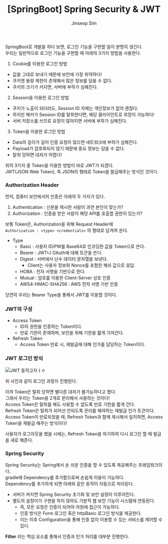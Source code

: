 ﻿---
layout: post
title: "[SpringBoot] Spring Security & JWT"
categories: Springboot
tags: [java]
author:
  - Jinseop Sim
toc: true
---
SpringBoot로 개발을 하다 보면, 로그인 기능을 구현할 일이 분명히 생긴다.  
우리는 일반적으로 로그인 기능을 구현할 때 아래의 3가지 방법을 사용한다.

1. Cookie를 이용한 로그인 방법
  - 값을 그대로 보내기 때문에 보안에 가장 취약하다!
  - 쿠키엔 용량 제한이 존재해서 많은 정보를 담을 수 없다.
  - 쿠키의 크기가 커지면, 서버에 부하가 심해진다.
2. Session을 이용한 로그인 방법
  - 쿠키가 노출이 되더라도, Session ID 자체는 개인정보가 없어 괜찮다.
  - 하지만 해커가 Session ID를 탈취한다면, 해당 클라이언트로 위장이 가능하다!
  - 서버 저장소를 쓰므로 요청이 많아지면 서버에 부하가 심해진다.
3. Token을 이용한 로그인 방법
  - Data의 길이가 길어 인증 요청이 많으면 네트워크에 부하가 심해진다.
  - Payload가 암호화되지 않기 때문에 중요 정보는 담을 수 없다.
  - 탈취 당하면 대처가 어렵다!

위의 3가지 중 Token을 이용한 방법이 바로 JWT가 되겠다.  
JWT(JSON Web Token), 즉 JSON의 형태로 Token을 발급해주는 방식인 것이다.  

### Authorization Header
먼저, 컴퓨터 보안에서의 인증은 아래의 두 가지가 있다.  

1. Authentication : 신분을 제시한 사람이 과연 본인이 맞는가?
2. Authorization : 인증을 받은 사람이 해당 API를 호출할 권한이 있는가?

보통 Token은, Authorization을 위해 Request Header에  
```Authorization : <type> <credentials>``` 의 형태로 담겨져 온다.  

- Type
  - Basic : 사용자 ID/PW를 Base64로 인코딩한 값을 Token으로 쓴다.
  - Bearer : JWT나 OAuth에 대해 토큰을 쓴다.
  - Digest : 서버에서 난수 데이터 문자열을 보낸다.
    - Client는 사용자 정보와 Nonce를 포함한 해쉬 값으로 응답.
  - HOBA : 전자 서명을 기반으로 한다.
  - Mutual : 암호를 이용한 Client-Server 상호 인증
  - AWS4-HMAC-SHA256 : AWS 전자 서명 기반 인증

당연히 우리는 Bearer Type을 통해서 JWT를 이용할 것이다.  

### JWT의 구성

- Access Token
  - ID의 권한을 인증하는 Token이다.
  - 만료 기한이 존재하며, 보안을 위해 기한을 짧게 가져간다.
- Refresh Token
  - Access Token 만료 시, 재발급에 대해 인가를 담당하는 Token이다.

### JWT 로그인 방식
![JWT 동작고자ㅓㅇ](https://user-images.githubusercontent.com/71700079/192800728-f7b1cb72-20f7-4235-87da-86a4850ded23.PNG)  

위 사진과 같이 로그인 과정이 진행된다.  

아까 Token은 탈취 당하면 별다른 대처가 불가능하다고 했다.  
그래서 우리는 Token을 2개로 분리해서 사용하는 것이다!  
Access Token은 탈취를 해도 사용할 수 없도록 만료 기한을 짧게 건다.  
Refresh Token은 탈취가 되어선 안되도록 관리를 해야하는 재발급 인가 토큰이다.  
Access Token이 만료되었을 때, Refresh Token과 함께 제시해서 일치하면, Access Token을 재발급 해주는 방식이다!  

사용자가 로그아웃을 했을 시에는, Refresh Token을 파기하여 다시 로그인 할 때 발급을 새로 해준다.

### Spring Security
Spring Security는 Spring에서 손 쉬운 인증을 할 수 있도록 제공해주는 프레임워크이다.  
gradle에 Dependency를 추가함으로써 손쉽게 이용이 가능하다.  
Dependency를 추가하게 되면 아래와 같은 동작이 자동으로 처리된다.

- 서버가 켜지면 Spring Security 초기화 및 보안 설정이 이루어진다.
- 별도의 설정이가 구현을 하지 않아도 기본적 웹 보안 기능이 시스템에 연동된다.
  - 즉, 모든 요청은 인증이 되어야 자원에 접근이 가능하다.
  - 인증 방식은 Form 로그인 혹은 httpBasic 로그인 방식을 제공한다.
  - 이는 이후 Configuration을 통해 인증 없이 이용할 수 있는 서비스를 제어할 수 있다.

__Filter__ 라는 핵심 요소를 통해서 인증과 인가 처리를 대부분 진행한다.  
